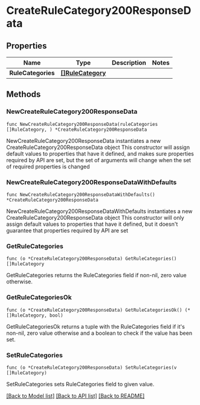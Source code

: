 # CreateRuleCategory200ResponseData

## Properties

Name | Type | Description | Notes
------------ | ------------- | ------------- | -------------
**RuleCategories** | [**[]RuleCategory**](RuleCategory.md) |  | 

## Methods

### NewCreateRuleCategory200ResponseData

`func NewCreateRuleCategory200ResponseData(ruleCategories []RuleCategory, ) *CreateRuleCategory200ResponseData`

NewCreateRuleCategory200ResponseData instantiates a new CreateRuleCategory200ResponseData object
This constructor will assign default values to properties that have it defined,
and makes sure properties required by API are set, but the set of arguments
will change when the set of required properties is changed

### NewCreateRuleCategory200ResponseDataWithDefaults

`func NewCreateRuleCategory200ResponseDataWithDefaults() *CreateRuleCategory200ResponseData`

NewCreateRuleCategory200ResponseDataWithDefaults instantiates a new CreateRuleCategory200ResponseData object
This constructor will only assign default values to properties that have it defined,
but it doesn't guarantee that properties required by API are set

### GetRuleCategories

`func (o *CreateRuleCategory200ResponseData) GetRuleCategories() []RuleCategory`

GetRuleCategories returns the RuleCategories field if non-nil, zero value otherwise.

### GetRuleCategoriesOk

`func (o *CreateRuleCategory200ResponseData) GetRuleCategoriesOk() (*[]RuleCategory, bool)`

GetRuleCategoriesOk returns a tuple with the RuleCategories field if it's non-nil, zero value otherwise
and a boolean to check if the value has been set.

### SetRuleCategories

`func (o *CreateRuleCategory200ResponseData) SetRuleCategories(v []RuleCategory)`

SetRuleCategories sets RuleCategories field to given value.



[[Back to Model list]](../README.md#documentation-for-models) [[Back to API list]](../README.md#documentation-for-api-endpoints) [[Back to README]](../README.md)


